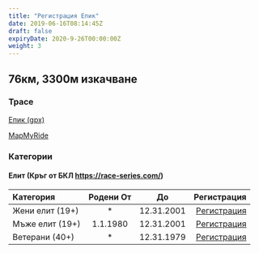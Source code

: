 ```yaml
---
title: "Регистрация Епик"
date: 2019-06-16T08:14:45Z
draft: false
expiryDate: 2020-9-26T00:00:00Z
weight: 3
---
```


## 76км, 3300м изкачване
### Трасе
[Епик (gpx)](https://drive.google.com/open?id=174corZb-OmA-8nSKEjw_8PGl8BZM7Q04)

[MapMyRide](https://www.mapmyride.com/routes/view/2049206296)


### Категории

#### Елит (Кръг от БКЛ https://race-series.com/)
| Категория         | Родени От |      До   | Регистрация
:-----------------|:---------:|:---------:|------------:
 Жени елит (19+)  |     *     | 12.31.2001| [Регистрация](https://forms.gle/REuUZ1MmUXCuZ9EKA)
 Мъже елит (19+)  | 1.1.1980  | 12.31.2001| [Регистрация](https://forms.gle/REuUZ1MmUXCuZ9EKA)
 Ветерани  (40+)  |     *     | 12.31.1979| [Регистрация](https://forms.gle/REuUZ1MmUXCuZ9EKA)

